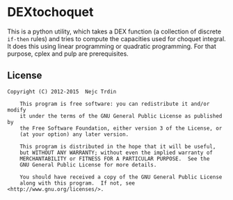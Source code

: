 # DEXtochoquet

This is a python utility, which takes a DEX function (a collection of discrete `if-then` rules) and tries to compute the capacities used for choquet integral. It does this using linear programming or quadratic programming. For that purpose, cplex and pulp are prerequisites.

## License
    Copyright (C) 2012-2015  Nejc Trdin

        This program is free software: you can redistribute it and/or modify
        it under the terms of the GNU General Public License as published by
        the Free Software Foundation, either version 3 of the License, or
        (at your option) any later version.

        This program is distributed in the hope that it will be useful,
        but WITHOUT ANY WARRANTY; without even the implied warranty of
        MERCHANTABILITY or FITNESS FOR A PARTICULAR PURPOSE.  See the
        GNU General Public License for more details.

        You should have received a copy of the GNU General Public License
        along with this program.  If not, see <http://www.gnu.org/licenses/>.
